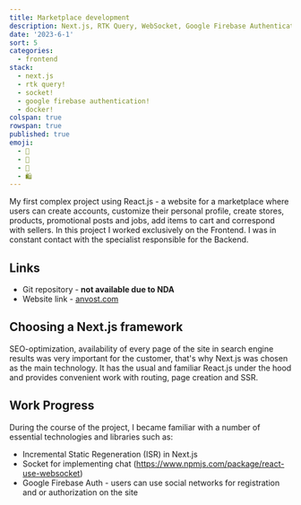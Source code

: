 ```yaml
---
title: Marketplace development
description: Next.js, RTK Query, WebSocket, Google Firebase Authentication, Docker
date: '2023-6-1'
sort: 5
categories:
  - frontend
stack:
  - next.js
  - rtk query!
  - socket!
  - google firebase authentication!
  - docker!
colspan: true
rowspan: true
published: true
emoji:
  - 🛒
  - 👜
  - 👛
  - 🛍️
---
```


<script>
  import DeferButton from '/src/components/DeferButton.svelte';
</script>

My first complex project using React.js - a website for a marketplace where users can create accounts, customize their personal profile, create stores, products, promotional posts and jobs, add items to cart and correspond with sellers. In this project I worked exclusively on the Frontend. I was in constant contact with the specialist responsible for the Backend.

## Links

- Git repository - **not available due to NDA**
- Website link - <DeferButton><a href="https://anvost.com" rel="noreferrer">anvost.com</a></DeferButton>

<!--## Screenshots

Screenshots slider in three columns -->

## Choosing a Next.js framework

SEO-optimization, availability of every page of the site in search engine results was very important for the customer, that's why Next.js was chosen as the main technology. It has the usual and familiar React.js under the hood and provides convenient work with routing, page creation and SSR.

## Work Progress

During the course of the project, I became familiar with a number of essential technologies and libraries such as:

- Incremental Static Regeneration (ISR) in Next.js
- Socket for implementing chat (https://www.npmjs.com/package/react-use-websocket)
- Google Firebase Auth - users can use social networks for registration and or authorization on the site

<!-- ## More screenshots

More screenshots -->
